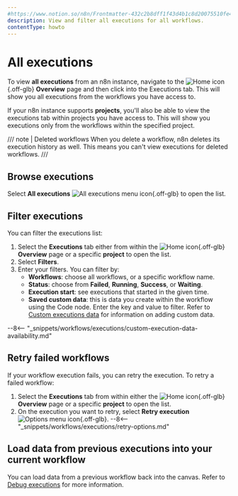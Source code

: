```yaml
---
#https://www.notion.so/n8n/Frontmatter-432c2b8dff1f43d4b1c8d20075510fe4
description: View and filter all executions for all workflows.
contentType: howto
---
```


# All executions

To view **all executions** from an n8n instance, navigate to the <span class="inline-image">![Home icon](/_images/common-icons/home.png){.off-glb}</span> **Overview** page and then click into the Executions tab. This will show you all executions from the workflows you have access to.

If your n8n instance supports **projects**, you'll also be able to view the executions tab within projects you have access to. This will show you executions only from the workflows within the specified project.

/// note | Deleted workflows
When you delete a workflow, n8n deletes its execution history as well. This means you can't view executions for deleted workflows.
///
## Browse executions

Select **All executions** <span class="inline-image">![All executions menu icon](/_images/common-icons/executions-menu.png){.off-glb}</span> to open the list. 


## Filter executions

You can filter the executions list:

1. Select the **Executions** tab either from within the <span class="inline-image">![Home icon](/_images/common-icons/home.png){.off-glb}</span> **Overview** page or a specific **project** to open the list.
2. Select **Filters**.
3. Enter your filters. You can filter by:
	* **Workflows**: choose all workflows, or a specific workflow name.
	* **Status**: choose from **Failed**, **Running**, **Success**, or **Waiting**.
	* **Execution start**: see executions that started in the given time.
	* **Saved custom data**: this is data you create within the workflow using the Code node. Enter the key and value to filter. Refer to [Custom executions data](/workflows/executions/custom-executions-data/) for information on adding custom data.

--8<-- "_snippets/workflows/executions/custom-execution-data-availability.md"

## Retry failed workflows

If your workflow execution fails, you can retry the execution. To retry a failed workflow:

1. Select the **Executions** tab from within either the <span class="inline-image">![Home icon](/_images/common-icons/home.png){.off-glb}</span> **Overview** page or a specific **project** to open the list. 
2. On the execution you want to retry, select **Retry execution** <span class="inline-image">![Options menu icon](/_images/common-icons/three-dot-options-menu.png){.off-glb}</span>.
--8<-- "_snippets/workflows/executions/retry-options.md"

## Load data from previous executions into your current workflow

You can load data from a previous workflow back into the canvas. Refer to [Debug executions](/workflows/executions/debug/) for more information.
